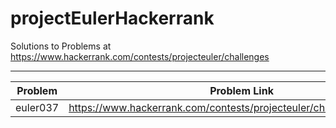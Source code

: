 # projectEulerHackerrank
Solutions to Problems at https://www.hackerrank.com/contests/projecteuler/challenges

---

| Problem  | Problem Link          												                          | Solution Link  																                                 |
| ---------|:----------------------------------------------------------------------:| :-----------------------------------------------------------------------------:|
| euler037 | https://www.hackerrank.com/contests/projecteuler/challenges/euler037/  | https://github.com/pawansinghpks01/projectEulerHackerrank/tree/master/euler037 |

